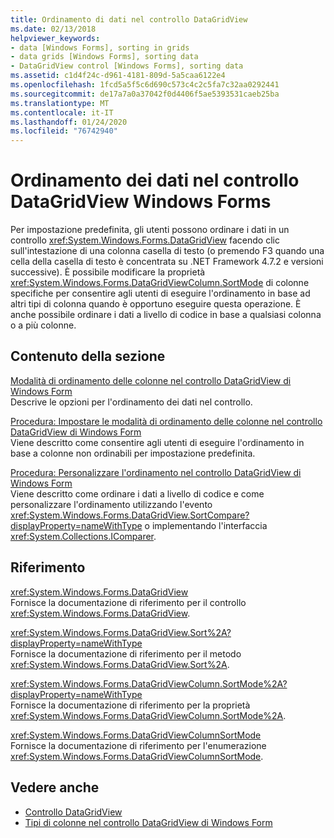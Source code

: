 ```yaml
---
title: Ordinamento di dati nel controllo DataGridView
ms.date: 02/13/2018
helpviewer_keywords:
- data [Windows Forms], sorting in grids
- data grids [Windows Forms], sorting data
- DataGridView control [Windows Forms], sorting data
ms.assetid: c1d4f24c-d961-4181-809d-5a5caa6122e4
ms.openlocfilehash: 1fcd5a5f5c6d690c573c4c2c5fa7c32aa0292441
ms.sourcegitcommit: de17a7a0a37042f0d4406f5ae5393531caeb25ba
ms.translationtype: MT
ms.contentlocale: it-IT
ms.lasthandoff: 01/24/2020
ms.locfileid: "76742940"
---
```

# <a name="sorting-data-in-the-windows-forms-datagridview-control"></a>Ordinamento dei dati nel controllo DataGridView Windows Forms

Per impostazione predefinita, gli utenti possono ordinare i dati in un controllo <xref:System.Windows.Forms.DataGridView> facendo clic sull'intestazione di una colonna casella di testo (o premendo F3 quando una cella della casella di testo è concentrata su .NET Framework 4.7.2 e versioni successive). È possibile modificare la proprietà <xref:System.Windows.Forms.DataGridViewColumn.SortMode> di colonne specifiche per consentire agli utenti di eseguire l'ordinamento in base ad altri tipi di colonna quando è opportuno eseguire questa operazione. È anche possibile ordinare i dati a livello di codice in base a qualsiasi colonna o a più colonne.

## <a name="in-this-section"></a>Contenuto della sezione

[Modalità di ordinamento delle colonne nel controllo DataGridView di Windows Form](column-sort-modes-in-the-windows-forms-datagridview-control.md)  
Descrive le opzioni per l'ordinamento dei dati nel controllo.

[Procedura: Impostare le modalità di ordinamento delle colonne nel controllo DataGridView di Windows Form](set-the-sort-modes-for-columns-wf-datagridview-control.md)  
Viene descritto come consentire agli utenti di eseguire l'ordinamento in base a colonne non ordinabili per impostazione predefinita.

[Procedura: Personalizzare l'ordinamento nel controllo DataGridView di Windows Form](how-to-customize-sorting-in-the-windows-forms-datagridview-control.md)  
Viene descritto come ordinare i dati a livello di codice e come personalizzare l'ordinamento utilizzando l'evento <xref:System.Windows.Forms.DataGridView.SortCompare?displayProperty=nameWithType> o implementando l'interfaccia <xref:System.Collections.IComparer>.

## <a name="reference"></a>Riferimento

<xref:System.Windows.Forms.DataGridView>  
Fornisce la documentazione di riferimento per il controllo <xref:System.Windows.Forms.DataGridView>.  

<xref:System.Windows.Forms.DataGridView.Sort%2A?displayProperty=nameWithType>  
Fornisce la documentazione di riferimento per il metodo <xref:System.Windows.Forms.DataGridView.Sort%2A>.

<xref:System.Windows.Forms.DataGridViewColumn.SortMode%2A?displayProperty=nameWithType>  
Fornisce la documentazione di riferimento per la proprietà <xref:System.Windows.Forms.DataGridViewColumn.SortMode%2A>.

<xref:System.Windows.Forms.DataGridViewColumnSortMode>  
Fornisce la documentazione di riferimento per l'enumerazione <xref:System.Windows.Forms.DataGridViewColumnSortMode>.

## <a name="see-also"></a>Vedere anche

- [Controllo DataGridView](datagridview-control-windows-forms.md)
- [Tipi di colonne nel controllo DataGridView di Windows Form](column-types-in-the-windows-forms-datagridview-control.md)

